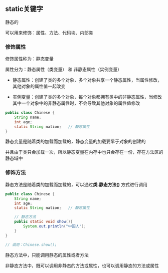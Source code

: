 ## static关键字

静态的

可以用来修饰：属性、方法、代码块、内部类

### 修饰属性

修饰属性称为：静态变量

属性分为：静态属性（类变量） 和 非静态属性（实例变量）

- 静态属性：创建了类的多个对象，多个对象共享一个静态属性，当属性修改，其他对象的属性值一起改变

- 实例变量：创建了类的多个对象，每个对象都拥有类中的非静态属性，当修改其中一个对象中的非静态属性时，不会导致其他对象的属性值修改

```java
public class Chinese {
    String name;
    int age;
    static String nation;   // 静态属性
}
```

静态变量是随着类的加载而加载的，静态变量的加载要早于对象的创建的

并且由于类只会加载一次，所以静态变量在内存中也只会存在一份，存在方法区的静态域中

### 修饰方法

静态方法是随着类的加载而加载的，可以通过**类.静态方法()** 方式进行调用

```java
public class Chinese {
    String name;
    int age;
    static String nation;   // 静态属性

    // 静态方法
    public static void show(){
        System.out.println("中国人");
    }
}

// 调用：Chinese.show();
```

静态方法中，只能调用静态的属性或者方法

非静态方法中，既可以调用非静态的方法或属性，也可以调用静态的方法或属性
